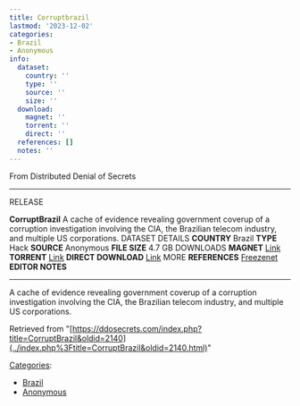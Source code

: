 ```yaml
---
title: Corruptbrazil
lastmod: '2023-12-02'
categories:
- Brazil
- Anonymous
info:
  dataset:
    country: ''
    type: ''
    source: ''
    size: ''
  download:
    magnet: ''
    torrent: ''
    direct: ''
  references: []
  notes: ''
---
```




From Distributed Denial of Secrets

---
RELEASE

**CorruptBrazil**
A cache of evidence revealing government coverup of a corruption investigation involving the CIA, the Brazilian telecom industry, and multiple US corporations.
DATASET DETAILS
**COUNTRY** Brazil
**TYPE** Hack
**SOURCE** Anonymous
**FILE SIZE** 4.7 GB
DOWNLOADS
**MAGNET** [Link](magnet:?xt=urn:btih:f6eacfdfdc1b95ed59a835001e3e938161bbf483&tr=udp://tracker.leechers-paradise.org:6969&tr=udp://zer0day.ch:1337&tr=udp://open.demonii.com:1337&tr=udp://tracker.coppersurfer.tk:6969&tr=udp://exodus.desync.com:6969)
**TORRENT** [Link](../images/8/8f/CorruptBrazil.torrent)
**DIRECT DOWNLOAD** [Link](https://data.ddosecrets.com/CorruptBrazil/)
MORE
**REFERENCES**
[Freezenet](https://www.freezenet.ca/anonymous-dumps-nearly-5gb-brazilian-government-data-thepiratebay/)
**EDITOR NOTES**

---

A cache of evidence revealing government coverup of a corruption
investigation involving the CIA, the Brazilian telecom industry, and
multiple US corporations.

Retrieved from
"[https://ddosecrets.com/index.php?title=CorruptBrazil&oldid=2140](../index.php%3Ftitle=CorruptBrazil&oldid=2140.html)"

[Categories](./Special:Categories.html "Special:Categories"):

- [Brazil](./Category:Brazil.html "Category:Brazil")
- [Anonymous](./Category:Anonymous.html "Category:Anonymous")
